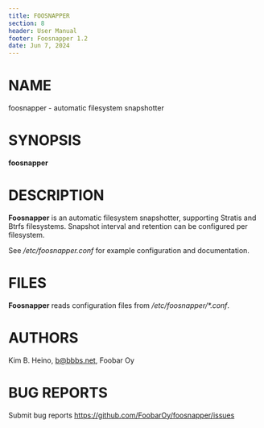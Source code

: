```yaml
---
title: FOOSNAPPER
section: 8
header: User Manual
footer: Foosnapper 1.2
date: Jun 7, 2024
---
```


# NAME

foosnapper - automatic filesystem snapshotter


# SYNOPSIS

**foosnapper**


# DESCRIPTION

**Foosnapper** is an automatic filesystem snapshotter, supporting Stratis and
Btrfs filesystems. Snapshot interval and retention can be configured
per filesystem.

See */etc/foosnapper.conf* for example configuration and documentation.


# FILES

**Foosnapper** reads configuration files from */etc/foosnapper/\*.conf*.


# AUTHORS

Kim B. Heino, b@bbbs.net, Foobar Oy


# BUG REPORTS

Submit bug reports <https://github.com/FoobarOy/foosnapper/issues>
